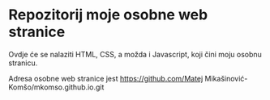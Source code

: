 # Repozitorij moje osobne web stranice

Ovdje će se nalaziti HTML, CSS, a možda i Javascript, koji čini moju osobnu stranicu.

Adresa osobne web stranice jest https://github.com/Matej Mikašinović-Komšo/mkomso.github.io.git 
